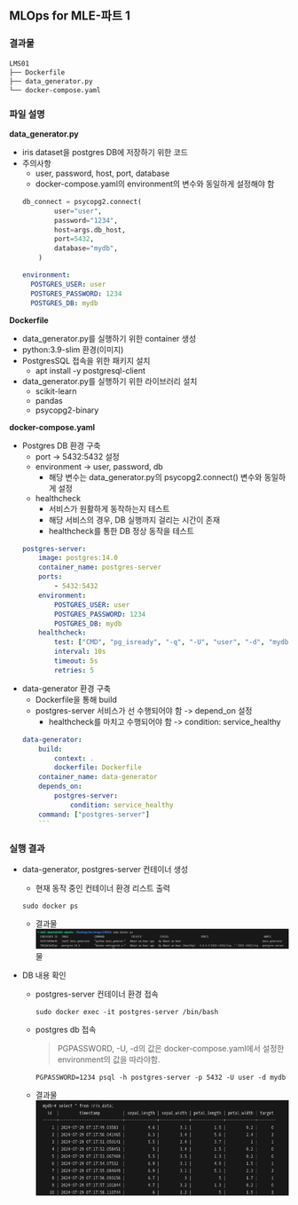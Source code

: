 ## MLOps for MLE-파트 1

### 결과물
```
LMS01
├── Dockerfile
├── data_generator.py
└── docker-compose.yaml
```

### 파일 설명

**data_generator.py**
- iris dataset을 postgres DB에 저장하기 위한 코드
- 주의사항
    - user, password, host, port, database
    - docker-compose.yaml의 environment의 변수와 동일하게 설정해야 함
    ```python
    db_connect = psycopg2.connect(
            user="user",
            password="1234",
            host=args.db_host,
            port=5432,
            database="mydb",
        )
    ```
    ```yaml
    environment:
      POSTGRES_USER: user
      POSTGRES_PASSWORD: 1234
      POSTGRES_DB: mydb
    ```

**Dockerfile**
- data_generator.py를 실행하기 위한 container 생성
- python:3.9-slim 환경(이미지)
- PostgresSQL 접속을 위한 패키지 설치
    - apt install -y postgresql-client
- data_generator.py를 실행하기 위한 라이브러리 설치
    - scikit-learn
    - pandas
    - psycopg2-binary

**docker-compose.yaml**
- Postgres DB 환경 구축
    - port -> 5432:5432 설정
    - environment -> user, password, db
        - 해당 변수는 data_generator.py의 psycopg2.connect() 변수와 동일하게 설정
    - healthcheck
        - 서비스가 원활하게 동작하는지 테스트
        - 해당 서비스의 경우, DB 실행까지 걸리는 시간이 존재
        - healthcheck를 통한 DB 정상 동작을 테스트
    ```yaml
    postgres-server:
        image: postgres:14.0
        container_name: postgres-server
        ports:
            - 5432:5432
        environment:
            POSTGRES_USER: user
            POSTGRES_PASSWORD: 1234
            POSTGRES_DB: mydb
        healthcheck:
            test: ["CMD", "pg_isready", "-q", "-U", "user", "-d", "mydb"]
            interval: 10s
            timeout: 5s
            retries: 5
    ```
- data-generator 환경 구축
    - Dockerfile을 통해 build
    - postgres-server 서비스가 선 수행되어야 함 -> depend_on 설정
        - healthcheck를 마치고 수행되어야 함 -> condition: service_healthy
    ```yaml
    data-generator:
        build:
            context: .
            dockerfile: Dockerfile
        container_name: data-generator
        depends_on:
            postgres-server:
                condition: service_healthy
        command: ["postgres-server"]
        ```

### 실행 결과
- data-generator, postgres-server 컨테이너 생성
    - 현재 동작 중인 컨테이너 환경 리스트 출력
    ```
    sudo docker ps
    ```
    - 결과물
    ![](images/01.png)물
    
- DB 내용 확인
    - postgres-server 컨테이너 환경 접속
        ```
        sudo docker exec -it postgres-server /bin/bash
        ```
    - postgres db 접속
        > PGPASSWORD, -U, -d의 값은 docker-compose.yaml에서 설정한 environment의 값을 따라야함.
        ```
        PGPASSWORD=1234 psql -h postgres-server -p 5432 -U user -d mydb
        ```
    - 결과물
    ![](images/02.png)